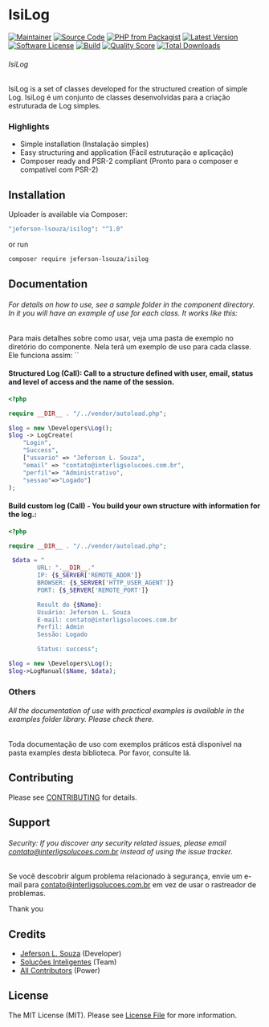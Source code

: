 # IsiLog

[![Maintainer](http://img.shields.io/badge/maintainer-@Jeferso28179293-blue.svg?style=flat-square)](https://twitter.com/Jeferso28179293)
[![Source Code](http://img.shields.io/badge/source-jeferson-lsouza/isilog-blue.svg?style=flat-square)](https://github.com/jeferson-lsouza/isilog)
[![PHP from Packagist](https://img.shields.io/packagist/php-v/jeferson-lsouza/isilog.svg?style=flat-square)](https://packagist.org/packages/jeferson-lsouza/isilog)
[![Latest Version](https://img.shields.io/github/release/jeferson-lsouza/isilog.svg?style=flat-square)](https://github.com/jeferson-lsouza/isilog/releases)
[![Software License](https://img.shields.io/badge/license-MIT-brightgreen.svg?style=flat-square)](LICENSE)
[![Build](https://img.shields.io/scrutinizer/build/g/jeferson-lsouza/isilog.svg?style=flat-square)](https://scrutinizer-ci.com/g/jeferson-lsouza/isilog)
[![Quality Score](https://img.shields.io/scrutinizer/g/jeferson-lsouza/isilog.svg?style=flat-square)](https://scrutinizer-ci.com/g/jeferson-lsouza/isilog)
[![Total Downloads](https://img.shields.io/packagist/dt/jeferson-lsouza/isilog.svg?style=flat-square)](https://packagist.org/packages/jeferson-lsouza/isilog)

###### IsiLog
IsiLog is a set of classes developed for the structured creation of simple Log.
IsiLog é um conjunto de classes desenvolvidas para a criação estruturada de Log simples.


### Highlights

- Simple installation (Instalação simples)
- Easy structuring and application (Fácil estruturação e aplicação)
- Composer ready and PSR-2 compliant (Pronto para o composer e compatível com PSR-2)

## Installation

Uploader is available via Composer:

```bash
"jeferson-lsouza/isilog": "^1.0"
```

or run

```bash
composer require jeferson-lsouza/isilog
```

## Documentation

###### For details on how to use, see a sample folder in the component directory. In it you will have an example of use for each class. It works like this:

Para mais detalhes sobre como usar, veja uma pasta de exemplo no diretório do componente. Nela terá um exemplo de uso para cada classe. Ele funciona assim:
``

#### Structured Log (Call): Call to a structure defined with user, email, status and level of access and the name of the session.

```php
<?php

require __DIR__ . "/../vendor/autoload.php";

$log = new \Developers\Log();
$log -> LogCreate(
    "Login",
    "Success",
    ["usuario" => "Jeferson L. Souza", 
    "email" => "contato@interligsolucoes.com.br", 
    "perfil"=> "Administrativo",
    "sessao"=>"Logado"]
);

```
#### Build custom log (Call) - You build your own structure with information for the log.:
```php
<?php

require __DIR__ . "/../vendor/autoload.php";

 $data = "
        URL: ".__DIR__."
        IP: {$_SERVER['REMOTE_ADDR']}
        BROWSER: {$_SERVER['HTTP_USER_AGENT']}
        PORT: {$_SERVER['REMOTE_PORT']}

        Result do {$Name}:
        Usuário: Jeferson L. Souza
        E-mail: contato@interligsolucoes.com.br
        Perfil: Admin
        Sessão: Logado

        Status: success";

$log = new \Developers\Log();
$log->LogManual($Name, $data); 


```

### Others

###### All the documentation of use with practical examples is available in the examples folder library. Please check there.

Toda documentação de uso com exemplos práticos está disponível na pasta examples desta biblioteca. Por favor, consulte lá.

## Contributing

Please see [CONTRIBUTING](https://github.com/jeferson-lsouza/isilog/blob/master/CONTRIBUTING.md) for details.

## Support

###### Security: If you discover any security related issues, please email contato@interligsolucoes.com.br instead of using the issue tracker.

Se você descobrir algum problema relacionado à segurança, envie um e-mail para contato@interligsolucoes.com.br em vez de usar o rastreador de problemas.

Thank you

## Credits

- [Jeferson L. Souza](https://github.com/JefersonLSouza) (Developer)
- [Soluções Inteligentes](https://github.com/jeferson-lsouza) (Team)
- [All Contributors](https://github.com/jeferson-lsouza/isilog/contributors) (Power)

## License

The MIT License (MIT). Please see [License File](https://github.com/jeferson-lsouza/isilog/blob/master/LICENSE) for more information.
